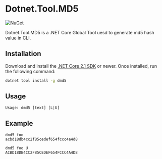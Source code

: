 # Dotnet.Tool.MD5

[![NuGet][main-nuget-badge]][main-nuget]

[main-nuget]: https://www.nuget.org/packages/dmd5/
[main-nuget-badge]: https://img.shields.io/nuget/v/dmd5.svg?style=flat-square&label=nuget

Dotnet.Tool.MD5 is a .NET Core Global Tool uesd to generate md5 hash value in CLI.

## Installation

Download and install the [.NET Core 2.1 SDK](https://www.microsoft.com/net/download) or newer. Once installed, run the following command:

```bash
dotnet tool install -g dmd5
```

## Usage

```text
Usage: dmd5 [text] [L|U]
```

## Example

```text
dmd5 foo
acbd18db4cc2f85cedef654fccc4a4d8

dmd5 foo U
ACBD18DB4CC2F85CEDEF654FCCC4A4D8
```
